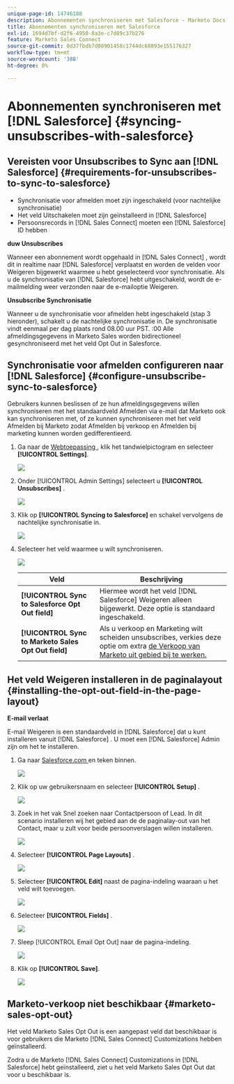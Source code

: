 ```yaml
---
unique-page-id: 14746188
description: Abonnementen synchroniseren met Salesforce - Marketo Docs - Productdocumentatie
title: Abonnementen synchroniseren met Salesforce
exl-id: 1694d7bf-d2f6-4950-8a3e-c7d89c37b276
feature: Marketo Sales Connect
source-git-commit: 0d37fbdb7d08901458c1744dc68893e155176327
workflow-type: tm+mt
source-wordcount: '388'
ht-degree: 0%

---
```


# Abonnementen synchroniseren met [!DNL Salesforce] {#syncing-unsubscribes-with-salesforce}

## Vereisten voor Unsubscribes to Sync aan [!DNL Salesforce] {#requirements-for-unsubscribes-to-sync-to-salesforce}

* Synchronisatie voor afmelden moet zijn ingeschakeld (voor nachtelijke synchronisatie)
* Het veld Uitschakelen moet zijn geïnstalleerd in [!DNL Salesforce]
* Persoonsrecords in [!DNL Sales Connect] moeten een [!DNL Salesforce] ID hebben

**duw Unsubscribes**

Wanneer een abonnement wordt opgehaald in [!DNL Sales Connect] , wordt dit in realtime naar [!DNL Salesforce] verplaatst en worden de velden voor Weigeren bijgewerkt waarmee u hebt geselecteerd voor synchronisatie. Als u de synchronisatie van [!DNL Salesforce] hebt uitgeschakeld, wordt de e-mailmelding weer verzonden naar de e-mailoptie Weigeren.

**Unsubscribe Synchronisatie**

Wanneer u de synchronisatie voor afmelden hebt ingeschakeld (stap 3 hieronder), schakelt u de nachtelijke synchronisatie in. De synchronisatie vindt eenmaal per dag plaats rond 08.00 uur PST. :00 Alle afmeldingsgegevens in Marketo Sales worden bidirectioneel gesynchroniseerd met het veld Opt Out in Salesforce.

## Synchronisatie voor afmelden configureren naar [!DNL Salesforce] {#configure-unsubscribe-sync-to-salesforce}

Gebruikers kunnen beslissen of ze hun afmeldingsgegevens willen synchroniseren met het standaardveld Afmelden via e-mail dat Marketo ook kan synchroniseren met, of ze kunnen synchroniseren met het veld Afmelden bij Marketo zodat Afmelden bij verkoop en Afmelden bij marketing kunnen worden gedifferentieerd.

1. Ga naar de [ Webtoepassing ](https://toutapp.com/login), klik het tandwielpictogram en selecteer **[!UICONTROL Settings]**.

   ![](assets/one-1.png)

1. Onder [!UICONTROL Admin Settings] selecteert u **[!UICONTROL Unsubscribes]** .

   ![](assets/two-2.png)

1. Klik op **[!UICONTROL Syncing to Salesforce]** en schakel vervolgens de nachtelijke synchronisatie in.

   ![](assets/three-2.png)

1. Selecteer het veld waarmee u wilt synchroniseren.

   ![](assets/4.png)

   | Veld | Beschrijving |
   |---|---|
   | **[!UICONTROL Sync to Salesforce Opt Out field]** | Hiermee wordt het veld [!DNL Salesforce] Weigeren alleen bijgewerkt. Deze optie is standaard ingeschakeld. |
   | **[!UICONTROL Sync to Marketo Sales Opt Out field]** | Als u verkoop en Marketing wilt scheiden unsubscribes, verkies deze optie om extra [ de Verkoop van Marketo uit gebied bij te werken.](#msoo) |

## Het veld Weigeren installeren in de paginalayout {#installing-the-opt-out-field-in-the-page-layout}

**E-mail verlaat**

E-mail Weigeren is een standaardveld in [!DNL Salesforce] dat u kunt installeren vanuit [!DNL Salesforce] . U moet een [!DNL Salesforce] Admin zijn om het te installeren.

1. Ga naar [ Salesforce.com ](https://salesforce.com) en teken binnen.

   ![](assets/five-1.png)

1. Klik op uw gebruikersnaam en selecteer **[!UICONTROL Setup]** .

   ![](assets/six-1.png)

1. Zoek in het vak Snel zoeken naar Contactpersoon of Lead. In dit scenario installeren wij het gebied aan de de paginalay-out van het Contact, maar u zult voor beide persoonverslagen willen installeren.

   ![](assets/seven-1.png)

1. Selecteer **[!UICONTROL Page Layouts]** .

   ![](assets/eight-1.png)

1. Selecteer **[!UICONTROL Edit]** naast de pagina-indeling waaraan u het veld wilt toevoegen.

   ![](assets/nine.png)

1. Selecteer **[!UICONTROL Fields]** .

   ![](assets/ten.png)

1. Sleep [!UICONTROL Email Opt Out] naar de pagina-indeling.

   ![](assets/11.png)

1. Klik op **[!UICONTROL Save]**.

   ![](assets/twelve.png)

## Marketo-verkoop niet beschikbaar {#marketo-sales-opt-out}

Het veld Marketo Sales Opt Out is een aangepast veld dat beschikbaar is voor gebruikers die Marketo [!DNL Sales Connect] Customizations hebben geïnstalleerd.

Zodra u de Marketo [!DNL Sales Connect] Customizations in [!DNL Salesforce] hebt geïnstalleerd, ziet u het veld Marketo Sales Opt Out dat voor u beschikbaar is.
